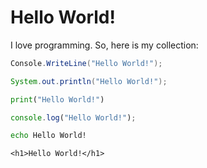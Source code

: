 # Hello World!

I love programming. So, here is my collection:

```csharp
Console.WriteLine("Hello World!");
```

```java
System.out.println("Hello World!");
```

```python
print("Hello World!")
```

```javascript
console.log("Hello World!");
```

```bash
echo Hello World!
```

```markup
<h1>Hello World!</h1>
```


